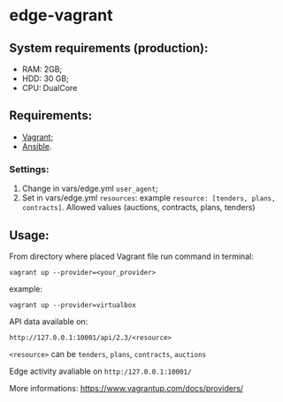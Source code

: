 # edge-vagrant
## System requirements (production):
* RAM: 2GB;
* HDD: 30 GB;
* CPU: DualCore

## Requirements:
* [Vagrant](https://www.vagrantup.com/docs/getting-started/);
* [Ansible](http://docs.ansible.com/ansible/intro.html).

### Settings:
1. Change in vars/edge.yml `user_agent`;
2. Set in vars/edge.yml `resources`: example `resource: [tenders, plans, contracts]`. Allowed values (auctions, contracts, plans, tenders)

## Usage:
From directory where placed Vagrant file run command in terminal:
```
vagrant up --provider=<your_provider>
```
example:
```
vagrant up --provider=virtualbox
```

API data available on:
```
http://127.0.0.1:10001/api/2.3/<resource>
```
`<resource>` can be `tenders`, `plans`, `contracts`, `auctions`

Edge activity avaliable on `http:/127.0.0.1:10001/`

More informations: https://www.vagrantup.com/docs/providers/

